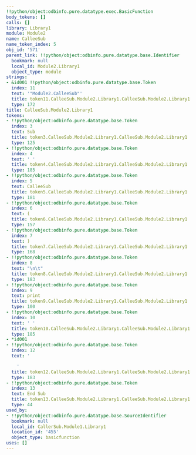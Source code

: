 ```yaml
---
!!python/object:odbinfo.pure.datatype.exec.BasicFunction
body_tokens: []
calls: []
library: Library1
module: Module2
name: CalleeSub
name_token_index: 5
obj_id: '571'
parent_link: !!python/object:odbinfo.pure.datatype.base.Identifier
  bookmark: null
  local_id: Module2.Library1
  object_type: module
strings:
- &id001 !!python/object:odbinfo.pure.datatype.base.Token
  index: 11
  text: '"Module2.CalleeSub"'
  title: token11.CalleeSub.Module2.Library1.CalleeSub.Module2.Library1
  type: 172
title: CalleeSub.Module2.Library1
tokens:
- !!python/object:odbinfo.pure.datatype.base.Token
  index: 3
  text: Sub
  title: token3.CalleeSub.Module2.Library1.CalleeSub.Module2.Library1
  type: 125
- !!python/object:odbinfo.pure.datatype.base.Token
  index: 4
  text: ' '
  title: token4.CalleeSub.Module2.Library1.CalleeSub.Module2.Library1
  type: 185
- !!python/object:odbinfo.pure.datatype.base.Token
  index: 5
  text: CalleeSub
  title: token5.CalleeSub.Module2.Library1.CalleeSub.Module2.Library1
  type: 181
- !!python/object:odbinfo.pure.datatype.base.Token
  index: 6
  text: (
  title: token6.CalleeSub.Module2.Library1.CalleeSub.Module2.Library1
  type: 157
- !!python/object:odbinfo.pure.datatype.base.Token
  index: 7
  text: )
  title: token7.CalleeSub.Module2.Library1.CalleeSub.Module2.Library1
  type: 168
- !!python/object:odbinfo.pure.datatype.base.Token
  index: 8
  text: "\n\t"
  title: token8.CalleeSub.Module2.Library1.CalleeSub.Module2.Library1
  type: 183
- !!python/object:odbinfo.pure.datatype.base.Token
  index: 9
  text: print
  title: token9.CalleeSub.Module2.Library1.CalleeSub.Module2.Library1
  type: 100
- !!python/object:odbinfo.pure.datatype.base.Token
  index: 10
  text: ' '
  title: token10.CalleeSub.Module2.Library1.CalleeSub.Module2.Library1
  type: 185
- *id001
- !!python/object:odbinfo.pure.datatype.base.Token
  index: 12
  text: '

    '
  title: token12.CalleeSub.Module2.Library1.CalleeSub.Module2.Library1
  type: 183
- !!python/object:odbinfo.pure.datatype.base.Token
  index: 13
  text: End Sub
  title: token13.CalleeSub.Module2.Library1.CalleeSub.Module2.Library1
  type: 44
used_by:
- !!python/object:odbinfo.pure.datatype.base.SourceIdentifier
  bookmark: null
  local_id: CallerSub.Module1.Library1
  location_id: '455'
  object_type: basicfunction
uses: []
---
```

